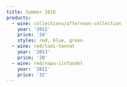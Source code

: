 ```yaml
---
title: Summer 2016
products:
  - wine: collections/afternoon-collection
    year: '2012'
    price: '24'
    styles: red, blue, green
  - wine: red/lodi-tannat
    year: '2013'
    price: '28'
  - wine: red/napa-zinfandel
    year: '2011'
    price: '32'
---
```



